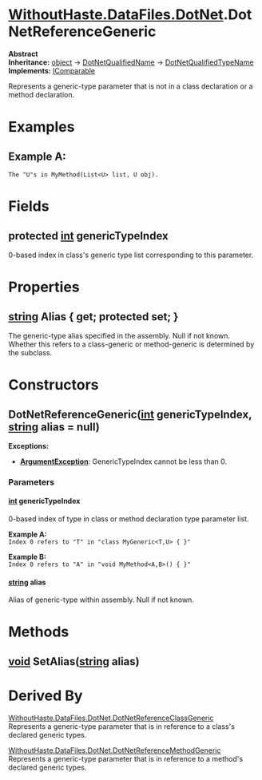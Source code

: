 # [WithoutHaste.DataFiles.DotNet](TableOfContents.WithoutHaste.DataFiles.DotNet.md).DotNetReferenceGeneric

**Abstract**  
**Inheritance:** [object](https://docs.microsoft.com/en-us/dotnet/api/system.object) → [DotNetQualifiedName](WithoutHaste.DataFiles.DotNet.DotNetQualifiedName.md) → [DotNetQualifiedTypeName](WithoutHaste.DataFiles.DotNet.DotNetQualifiedTypeName.md)  
**Implements:** [IComparable](https://docs.microsoft.com/en-us/dotnet/api/system.icomparable)  

Represents a generic-type parameter that is not in a class declaration or a method declaration.  

# Examples

## Example A:

`The "U"s in MyMethod(List<U> list, U obj).`  

# Fields

## protected [int](https://docs.microsoft.com/en-us/dotnet/api/system.int32) genericTypeIndex

0-based index in class's generic type list corresponding to this parameter.  

# Properties

## [string](https://docs.microsoft.com/en-us/dotnet/api/system.string) Alias { get; protected set; }

The generic-type alias specified in the assembly. Null if not known.  
Whether this refers to a class-generic or method-generic is determined by the subclass.  

# Constructors

## DotNetReferenceGeneric([int](https://docs.microsoft.com/en-us/dotnet/api/system.int32) genericTypeIndex, [string](https://docs.microsoft.com/en-us/dotnet/api/system.string) alias = null)

**Exceptions:**  
* **[ArgumentException](https://docs.microsoft.com/en-us/dotnet/api/system.argumentexception)**: GenericTypeIndex cannot be less than 0.  

### Parameters

#### [int](https://docs.microsoft.com/en-us/dotnet/api/system.int32) genericTypeIndex

0-based index of type in class or method declaration type parameter list.  

**Example A:**  
`Index 0 refers to "T" in "class MyGeneric<T,U> { }"`  

**Example B:**  
`Index 0 refers to "A" in "void MyMethod<A,B>() { }"`  

#### [string](https://docs.microsoft.com/en-us/dotnet/api/system.string) alias

Alias of generic-type within assembly. Null if not known.  

# Methods

## [void](https://docs.microsoft.com/en-us/dotnet/api/system.void) SetAlias([string](https://docs.microsoft.com/en-us/dotnet/api/system.string) alias)

# Derived By

[WithoutHaste.DataFiles.DotNet.DotNetReferenceClassGeneric](WithoutHaste.DataFiles.DotNet.DotNetReferenceClassGeneric.md)  
Represents a generic-type parameter that is in reference to a class's declared generic types.  

[WithoutHaste.DataFiles.DotNet.DotNetReferenceMethodGeneric](WithoutHaste.DataFiles.DotNet.DotNetReferenceMethodGeneric.md)  
Represents a generic-type parameter that is in reference to a method's declared generic types.  


